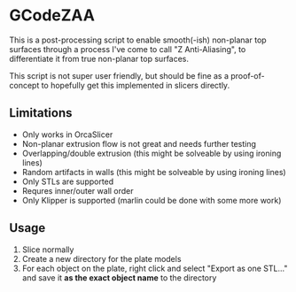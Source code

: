 # GCodeZAA

This is a post-processing script to enable smooth(-ish) non-planar top surfaces through
a process I've come to call "Z Anti-Aliasing", to differentiate it from true non-planar
top surfaces.

This script is not super user friendly, but should be fine as a proof-of-concept to hopefully
get this implemented in slicers directly.

## Limitations

- Only works in OrcaSlicer
- Non-planar extrusion flow is not great and needs further testing
- Overlapping/double extrusion (this might be solveable by using ironing lines)
- Random artifacts in walls (this might be solveable by using ironing lines)
- Only STLs are supported
- Requres inner/outer wall order
- Only Klipper is supported (marlin could be done with some more work)

## Usage

1. Slice normally
2. Create a new directory for the plate models
3. For each object on the plate, right click and select "Export as one STL..." and save it **as the exact object name** to the directory
